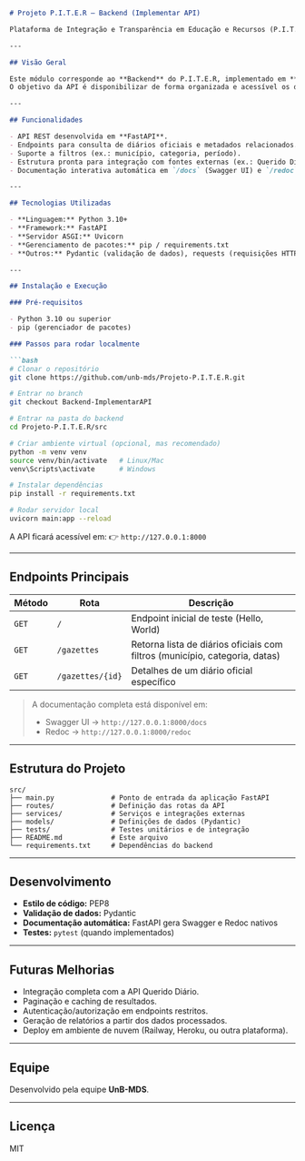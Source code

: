 ````md
# Projeto P.I.T.E.R – Backend (Implementar API)

Plataforma de Integração e Transparência em Educação e Recursos (P.I.T.E.R)

---

## Visão Geral

Este módulo corresponde ao **Backend** do P.I.T.E.R, implementado em **Python** utilizando o framework **FastAPI**.  
O objetivo da API é disponibilizar de forma organizada e acessível os dados públicos municipais, permitindo consultas, filtros e análises que poderão ser consumidas pelo frontend ou outras aplicações externas.

---

## Funcionalidades

- API REST desenvolvida em **FastAPI**.  
- Endpoints para consulta de diários oficiais e metadados relacionados.  
- Suporte a filtros (ex.: município, categoria, período).  
- Estrutura pronta para integração com fontes externas (ex.: Querido Diário).  
- Documentação interativa automática em `/docs` (Swagger UI) e `/redoc`.

---

## Tecnologias Utilizadas

- **Linguagem:** Python 3.10+  
- **Framework:** FastAPI  
- **Servidor ASGI:** Uvicorn  
- **Gerenciamento de pacotes:** pip / requirements.txt  
- **Outros:** Pydantic (validação de dados), requests (requisições HTTP externas)

---

## Instalação e Execução

### Pré-requisitos

- Python 3.10 ou superior  
- pip (gerenciador de pacotes)  

### Passos para rodar localmente

```bash
# Clonar o repositório
git clone https://github.com/unb-mds/Projeto-P.I.T.E.R.git

# Entrar no branch
git checkout Backend-ImplementarAPI

# Entrar na pasta do backend
cd Projeto-P.I.T.E.R/src

# Criar ambiente virtual (opcional, mas recomendado)
python -m venv venv
source venv/bin/activate   # Linux/Mac
venv\Scripts\activate      # Windows

# Instalar dependências
pip install -r requirements.txt

# Rodar servidor local
uvicorn main:app --reload
````

A API ficará acessível em:
👉 `http://127.0.0.1:8000`

---

## Endpoints Principais

| Método | Rota             | Descrição                                                                   |
| ------ | ---------------- | --------------------------------------------------------------------------- |
| `GET`  | `/`              | Endpoint inicial de teste (Hello, World)                                    |
| `GET`  | `/gazettes`      | Retorna lista de diários oficiais com filtros (município, categoria, datas) |
| `GET`  | `/gazettes/{id}` | Detalhes de um diário oficial específico                                    |

> A documentação completa está disponível em:
>
> * Swagger UI → `http://127.0.0.1:8000/docs`
> * Redoc → `http://127.0.0.1:8000/redoc`

---

## Estrutura do Projeto

```
src/
├── main.py              # Ponto de entrada da aplicação FastAPI
├── routes/              # Definição das rotas da API
├── services/            # Serviços e integrações externas
├── models/              # Definições de dados (Pydantic)
├── tests/               # Testes unitários e de integração
├── README.md            # Este arquivo
└── requirements.txt     # Dependências do backend
```

---

## Desenvolvimento

* **Estilo de código:** PEP8
* **Validação de dados:** Pydantic
* **Documentação automática:** FastAPI gera Swagger e Redoc nativos
* **Testes:** `pytest` (quando implementados)

---

## Futuras Melhorias

* Integração completa com a API Querido Diário.
* Paginação e caching de resultados.
* Autenticação/autorização em endpoints restritos.
* Geração de relatórios a partir dos dados processados.
* Deploy em ambiente de nuvem (Railway, Heroku, ou outra plataforma).

---

## Equipe

Desenvolvido pela equipe **UnB-MDS**.

---

## Licença

MIT

```

